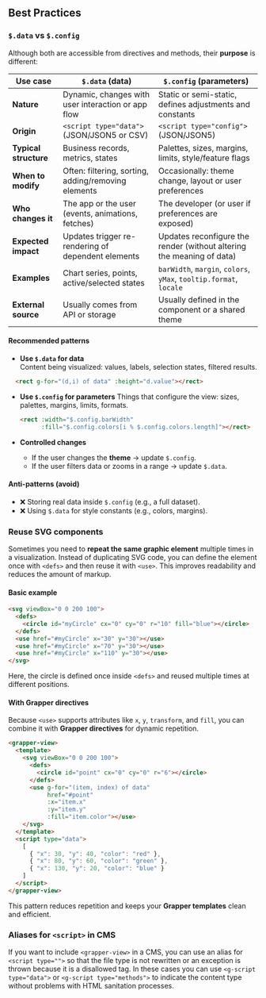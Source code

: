## Best Practices

### `$.data` vs `$.config`

Although both are accessible from directives and methods, their **purpose** is different:

| Use case               | `$.data` (data)                                     | `$.config` (parameters)                                               |
|------------------------|-----------------------------------------------------|-----------------------------------------------------------------------|
| **Nature**             | Dynamic, changes with user interaction or app flow  | Static or semi-static, defines adjustments and constants              |
| **Origin**             | `<script type="data">` (JSON/JSON5 or CSV)          | `<script type="config">` (JSON/JSON5)                                 |
| **Typical structure**  | Business records, metrics, states                   | Palettes, sizes, margins, limits, style/feature flags                 |
| **When to modify**     | Often: filtering, sorting, adding/removing elements | Occasionally: theme change, layout or user preferences                |
| **Who changes it**     | The app or the user (events, animations, fetches)   | The developer (or user if preferences are exposed)                    |
| **Expected impact**    | Updates trigger re-rendering of dependent elements  | Updates reconfigure the render (without altering the meaning of data) |
| **Examples**           | Chart series, points, active/selected states        | `barWidth`, `margin`, `colors`, `yMax`, `tooltip.format`, `locale`    |
| **External source**    | Usually comes from API or storage                   | Usually defined in the component or a shared theme                    |

#### Recommended patterns

- **Use `$.data` for data**  
  Content being visualized: values, labels, selection states, filtered results.

```html
  <rect g-for="(d,i) of data" :height="d.value"></rect>
````

- **Use `$.config` for parameters**
  Things that configure the view: sizes, palettes, margins, limits, formats.

  ```html
  <rect :width="$.config.barWidth" 
        :fill="$.config.colors[i % $.config.colors.length]"></rect>
  ```

- **Controlled changes**

  * If the user changes the **theme** → update `$.config`.
  * If the user filters data or zooms in a range → update `$.data`.

#### Anti-patterns (avoid)

- ❌ Storing real data inside `$.config` (e.g., a full dataset).
- ❌ Using `$.data` for style constants (e.g., colors, margins).


### Reuse SVG components

Sometimes you need to **repeat the same graphic element** multiple times in a visualization.
Instead of duplicating SVG code, you can define the element once with `<defs>` and then reuse it
with `<use>`. This improves readability and reduces the amount of markup.

#### Basic example

```html
<svg viewBox="0 0 200 100">
  <defs>
    <circle id="myCircle" cx="0" cy="0" r="10" fill="blue"></circle>
  </defs>
  <use href="#myCircle" x="30" y="30"></use>
  <use href="#myCircle" x="70" y="30"></use>
  <use href="#myCircle" x="110" y="30"></use>
</svg>
```

Here, the circle is defined once inside `<defs>` and reused multiple times at different positions.

#### With Grapper directives

Because `<use>` supports attributes like `x`, `y`, `transform`, and `fill`, you can combine it
with **Grapper directives** for dynamic repetition.

```html
<grapper-view>
  <template>
    <svg viewBox="0 0 200 100">
      <defs>
        <circle id="point" cx="0" cy="0" r="6"></circle>
      </defs>
      <use g-for="(item, index) of data"
           href="#point"
           :x="item.x"
           :y="item.y"
           :fill="item.color"></use>
    </svg>
  </template>
  <script type="data">
    [
      { "x": 30, "y": 40, "color": "red" },
      { "x": 80, "y": 60, "color": "green" },
      { "x": 130, "y": 20, "color": "blue" }
    ]
  </script>
</grapper-view>
```

This pattern reduces repetition and keeps your **Grapper templates** clean and efficient.

### Aliases for `<script>` in CMS

If you want to include `<grapper-view>` in a CMS, you can use an alias for `<script type="">` so
that the file type is not rewritten or an exception is thrown because it is a disallowed tag. In
these cases you can use `<g-script type="data">` or `<g-script type="methods">` to indicate the
content type without problems with HTML sanitation processes.

